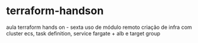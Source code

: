 # terraform-handson
aula terraform hands on - sexta
    uso de módulo remoto
    criação de infra com cluster ecs, task definition, service fargate + alb e target group
